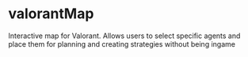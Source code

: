 # valorantMap

Interactive map for Valorant. Allows users to select specific agents and place them for planning and creating strategies without being ingame
